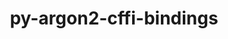 ---
title: "py-argon2-cffi-bindings"
layout: cache
categories: [package, develop]
meta: {"compilers": ["gcc@11.1.0", "gcc@11.4.0", "gcc@9.4.0", "intel-oneapi-compilers@2024.2.1"], "num_specs": 75, "num_specs_by_stack": {"data-vis-sdk": 11, "e4s": 22, "e4s-neoverse-v2": 24, "e4s-neoverse_v1": 6, "e4s-oneapi": 9, "e4s-power": 3, "root": 75}, "oss": ["ubuntu20.04", "ubuntu22.04"], "platforms": ["linux"], "stacks": ["data-vis-sdk", "e4s", "e4s-neoverse-v2", "e4s-neoverse_v1", "e4s-oneapi", "e4s-power", "root"], "targets": ["neoverse_v1", "neoverse_v2", "ppc64le", "x86_64_v3"], "versions": ["21.2.0"]}
spec_details: [{"compiler": "gcc@11.4.0", "hash": "2k24hulxho7yq73jba3ftvwonvdyvie4", "os": "ubuntu22.04", "platform": "linux", "size": "-", "stacks": ["e4s-neoverse-v2", "root"], "target": "neoverse_v2", "variants": ["build_system=python_pip"], "versions": ["21.2.0"]}, {"compiler": "gcc@11.1.0", "hash": "3gmfnz74mlnklbyjdtm3mfg7rejl4j4j", "os": "ubuntu20.04", "platform": "linux", "size": "-", "stacks": ["data-vis-sdk", "root"], "target": "x86_64_v3", "variants": ["build_system=python_pip"], "versions": ["21.2.0"]}, {"compiler": "gcc@11.4.0", "hash": "3mgmcwqfuynychb2fhoebtabmaeiwdy2", "os": "ubuntu22.04", "platform": "linux", "size": "-", "stacks": ["e4s", "root"], "target": "x86_64_v3", "variants": ["build_system=python_pip"], "versions": ["21.2.0"]}, {"compiler": "gcc@11.4.0", "hash": "3qosmv54czfrekw4uge3cwrqgwasc6c4", "os": "ubuntu22.04", "platform": "linux", "size": "-", "stacks": ["e4s", "root"], "target": "x86_64_v3", "variants": ["build_system=python_pip"], "versions": ["21.2.0"]}, {"compiler": "gcc@11.4.0", "hash": "4eponds7pnnp2db2xzaqmhxvbwfq3oou", "os": "ubuntu22.04", "platform": "linux", "size": "-", "stacks": ["e4s", "root"], "target": "x86_64_v3", "variants": ["build_system=python_pip"], "versions": ["21.2.0"]}, {"compiler": "gcc@11.4.0", "hash": "4wyzwnb6ms37hddcrvxuxkkeehfid5qu", "os": "ubuntu22.04", "platform": "linux", "size": "-", "stacks": ["e4s", "root"], "target": "x86_64_v3", "variants": ["build_system=python_pip"], "versions": ["21.2.0"]}, {"compiler": "gcc@11.4.0", "hash": "52kecp5ahlegvc637rhleh5qmo32b3re", "os": "ubuntu22.04", "platform": "linux", "size": "-", "stacks": ["e4s-neoverse_v1", "root"], "target": "neoverse_v1", "variants": ["build_system=python_pip"], "versions": ["21.2.0"]}, {"compiler": "intel-oneapi-compilers@2024.2.1", "hash": "553pd2jc25cehe5nmgpfh5gg2fw3ovw7", "os": "ubuntu22.04", "platform": "linux", "size": "-", "stacks": ["e4s-oneapi", "root"], "target": "x86_64_v3", "variants": ["build_system=python_pip"], "versions": ["21.2.0"]}, {"compiler": "gcc@11.1.0", "hash": "6rl6rt7bqtcl55vkjgvtk7aiee5nukom", "os": "ubuntu20.04", "platform": "linux", "size": "-", "stacks": ["data-vis-sdk", "root"], "target": "x86_64_v3", "variants": ["build_system=python_pip"], "versions": ["21.2.0"]}, {"compiler": "gcc@11.4.0", "hash": "7dlzko34lla4oyuldgsafb44hti6ktie", "os": "ubuntu22.04", "platform": "linux", "size": "-", "stacks": ["e4s-neoverse-v2", "root"], "target": "neoverse_v2", "variants": ["build_system=python_pip"], "versions": ["21.2.0"]}, {"compiler": "gcc@11.4.0", "hash": "a7o4kim3ab6fvt5gyzk552id7atmkmuc", "os": "ubuntu22.04", "platform": "linux", "size": "-", "stacks": ["e4s", "root"], "target": "x86_64_v3", "variants": ["build_system=python_pip"], "versions": ["21.2.0"]}, {"compiler": "gcc@11.1.0", "hash": "ad4tn6urfyesmbe4hudomy767epdirey", "os": "ubuntu20.04", "platform": "linux", "size": "-", "stacks": ["data-vis-sdk", "root"], "target": "x86_64_v3", "variants": ["build_system=python_pip"], "versions": ["21.2.0"]}, {"compiler": "gcc@9.4.0", "hash": "arp6p5mrwwola6pi3s6qbvmbivxyk2sb", "os": "ubuntu20.04", "platform": "linux", "size": "-", "stacks": ["e4s-power", "root"], "target": "ppc64le", "variants": ["build_system=python_pip"], "versions": ["21.2.0"]}, {"compiler": "gcc@11.1.0", "hash": "b2yumy4coybux7aslltjl7ukv2iwygcf", "os": "ubuntu20.04", "platform": "linux", "size": "-", "stacks": ["data-vis-sdk", "root"], "target": "x86_64_v3", "variants": ["build_system=python_pip"], "versions": ["21.2.0"]}, {"compiler": "gcc@11.4.0", "hash": "bxmenttyylsztfmysze5d4fnam36si5x", "os": "ubuntu22.04", "platform": "linux", "size": "-", "stacks": ["e4s", "root"], "target": "x86_64_v3", "variants": ["build_system=python_pip"], "versions": ["21.2.0"]}, {"compiler": "intel-oneapi-compilers@2024.2.1", "hash": "c3xjcqk54a2fufjy6rsxxydglh5fqcuu", "os": "ubuntu22.04", "platform": "linux", "size": "-", "stacks": ["e4s-oneapi", "root"], "target": "x86_64_v3", "variants": ["build_system=python_pip"], "versions": ["21.2.0"]}, {"compiler": "gcc@11.4.0", "hash": "c5t6c2cl6nrhoc6tfhj6i7nmv3cwx25w", "os": "ubuntu22.04", "platform": "linux", "size": "-", "stacks": ["e4s-neoverse-v2", "root"], "target": "neoverse_v2", "variants": ["build_system=python_pip"], "versions": ["21.2.0"]}, {"compiler": "gcc@11.1.0", "hash": "ciwnkz5qu3bt433mi6iq5fdirxuz3szy", "os": "ubuntu20.04", "platform": "linux", "size": "-", "stacks": ["data-vis-sdk", "root"], "target": "x86_64_v3", "variants": ["build_system=python_pip"], "versions": ["21.2.0"]}, {"compiler": "gcc@11.4.0", "hash": "cp64yqrlefv6jf2es6gcocgjlpp3eff6", "os": "ubuntu22.04", "platform": "linux", "size": "-", "stacks": ["e4s", "root"], "target": "x86_64_v3", "variants": ["build_system=python_pip"], "versions": ["21.2.0"]}, {"compiler": "gcc@11.4.0", "hash": "cqntgcltzhuygkd3735a22ybzantkgxn", "os": "ubuntu22.04", "platform": "linux", "size": "-", "stacks": ["e4s-neoverse-v2", "root"], "target": "neoverse_v2", "variants": ["build_system=python_pip"], "versions": ["21.2.0"]}, {"compiler": "gcc@11.4.0", "hash": "cvkaoa2djknzum4cro4rq6bh22ymieks", "os": "ubuntu22.04", "platform": "linux", "size": "-", "stacks": ["e4s", "root"], "target": "x86_64_v3", "variants": ["build_system=python_pip"], "versions": ["21.2.0"]}, {"compiler": "gcc@11.4.0", "hash": "dwjjy5c454hcofqqaixc77rqhn3eldoz", "os": "ubuntu22.04", "platform": "linux", "size": "-", "stacks": ["e4s-neoverse_v1", "root"], "target": "neoverse_v1", "variants": ["build_system=python_pip"], "versions": ["21.2.0"]}, {"compiler": "gcc@11.4.0", "hash": "elwh4jzrtddgdxs5rwq5huubcubg7ypd", "os": "ubuntu22.04", "platform": "linux", "size": "-", "stacks": ["e4s-neoverse-v2", "root"], "target": "neoverse_v2", "variants": ["build_system=python_pip"], "versions": ["21.2.0"]}, {"compiler": "intel-oneapi-compilers@2024.2.1", "hash": "f23xwzi5pmk5jmkugv4f4hbukwgtu6sp", "os": "ubuntu22.04", "platform": "linux", "size": "-", "stacks": ["e4s-oneapi", "root"], "target": "x86_64_v3", "variants": ["build_system=python_pip"], "versions": ["21.2.0"]}, {"compiler": "gcc@11.4.0", "hash": "fhywqfkd5ez5ayyjagaqatiw47ctlc7v", "os": "ubuntu22.04", "platform": "linux", "size": "-", "stacks": ["e4s", "root"], "target": "x86_64_v3", "variants": ["build_system=python_pip"], "versions": ["21.2.0"]}, {"compiler": "gcc@11.4.0", "hash": "fiwgg3a6swoaj3j7ggyz65lyxeiiifyg", "os": "ubuntu22.04", "platform": "linux", "size": "-", "stacks": ["e4s-neoverse-v2", "root"], "target": "neoverse_v2", "variants": ["build_system=python_pip"], "versions": ["21.2.0"]}, {"compiler": "gcc@11.1.0", "hash": "fyqtplkn2lvexfscftdciz47x2kv33ri", "os": "ubuntu20.04", "platform": "linux", "size": "-", "stacks": ["data-vis-sdk", "root"], "target": "x86_64_v3", "variants": ["build_system=python_pip"], "versions": ["21.2.0"]}, {"compiler": "gcc@9.4.0", "hash": "g26ikrvir7nzx2fhgro5qeo65eprdaxi", "os": "ubuntu20.04", "platform": "linux", "size": "-", "stacks": ["e4s-power", "root"], "target": "ppc64le", "variants": ["build_system=python_pip"], "versions": ["21.2.0"]}, {"compiler": "gcc@11.4.0", "hash": "g5q5gugsvzmmqw5m4rkpizydatpdvywn", "os": "ubuntu22.04", "platform": "linux", "size": "-", "stacks": ["e4s-neoverse-v2", "root"], "target": "neoverse_v2", "variants": ["build_system=python_pip"], "versions": ["21.2.0"]}, {"compiler": "gcc@11.4.0", "hash": "gl7qguko7ibwuupnektb22f6dkwdgwbb", "os": "ubuntu22.04", "platform": "linux", "size": "-", "stacks": ["e4s", "root"], "target": "x86_64_v3", "variants": ["build_system=python_pip"], "versions": ["21.2.0"]}, {"compiler": "gcc@11.4.0", "hash": "ht2ojkwpwbjg6wn3lcwtb5t7er2ftdbb", "os": "ubuntu22.04", "platform": "linux", "size": "-", "stacks": ["e4s", "root"], "target": "x86_64_v3", "variants": ["build_system=python_pip"], "versions": ["21.2.0"]}, {"compiler": "gcc@11.1.0", "hash": "huxo272h3ixjm7b6prjsprk6knyqd6so", "os": "ubuntu20.04", "platform": "linux", "size": "-", "stacks": ["data-vis-sdk", "root"], "target": "x86_64_v3", "variants": ["build_system=python_pip"], "versions": ["21.2.0"]}, {"compiler": "gcc@11.1.0", "hash": "i47huboy2ddglbo6lyy25mgn6g5wgxpm", "os": "ubuntu20.04", "platform": "linux", "size": "-", "stacks": ["data-vis-sdk", "root"], "target": "x86_64_v3", "variants": ["build_system=python_pip"], "versions": ["21.2.0"]}, {"compiler": "gcc@11.4.0", "hash": "jljr7pib4zb4zg5e3r2dgnmx42vschz7", "os": "ubuntu22.04", "platform": "linux", "size": "-", "stacks": ["e4s-neoverse-v2", "root"], "target": "neoverse_v2", "variants": ["build_system=python_pip"], "versions": ["21.2.0"]}, {"compiler": "gcc@11.4.0", "hash": "jwczljqvewjuspo5fyuznaqxwtioe7nf", "os": "ubuntu22.04", "platform": "linux", "size": "-", "stacks": ["e4s-neoverse-v2", "root"], "target": "neoverse_v2", "variants": ["build_system=python_pip"], "versions": ["21.2.0"]}, {"compiler": "gcc@11.4.0", "hash": "kyhfkdddu5vtravqpgcys3x3nnnwpvaw", "os": "ubuntu22.04", "platform": "linux", "size": "-", "stacks": ["e4s-neoverse-v2", "root"], "target": "neoverse_v2", "variants": ["build_system=python_pip"], "versions": ["21.2.0"]}, {"compiler": "gcc@11.4.0", "hash": "kz3juiwdvhkspzlhskpxugf6dyxqyueu", "os": "ubuntu22.04", "platform": "linux", "size": "-", "stacks": ["e4s", "root"], "target": "x86_64_v3", "variants": ["build_system=python_pip"], "versions": ["21.2.0"]}, {"compiler": "gcc@11.4.0", "hash": "ld5txyirt6a2rzh4shsx46wzuf74paf3", "os": "ubuntu22.04", "platform": "linux", "size": "-", "stacks": ["e4s-neoverse-v2", "root"], "target": "neoverse_v2", "variants": ["build_system=python_pip"], "versions": ["21.2.0"]}, {"compiler": "gcc@11.4.0", "hash": "m5wfaox4gyyqiyifpwsk45hcdnugigpp", "os": "ubuntu22.04", "platform": "linux", "size": "-", "stacks": ["e4s-neoverse-v2", "root"], "target": "neoverse_v2", "variants": ["build_system=python_pip"], "versions": ["21.2.0"]}, {"compiler": "gcc@11.4.0", "hash": "m6qrokvvrdffq27ed3cv4jiylbcnrefm", "os": "ubuntu22.04", "platform": "linux", "size": "-", "stacks": ["e4s-neoverse-v2", "root"], "target": "neoverse_v2", "variants": ["build_system=python_pip"], "versions": ["21.2.0"]}, {"compiler": "gcc@11.4.0", "hash": "mdyumqcvcdpnlw7bsh65ktysxoly4uu5", "os": "ubuntu22.04", "platform": "linux", "size": "-", "stacks": ["e4s-neoverse-v2", "root"], "target": "neoverse_v2", "variants": ["build_system=python_pip"], "versions": ["21.2.0"]}, {"compiler": "gcc@11.4.0", "hash": "mpeb2zaafkknyrlc7jhi7h5ywb6j42ax", "os": "ubuntu22.04", "platform": "linux", "size": "-", "stacks": ["e4s", "root"], "target": "x86_64_v3", "variants": ["build_system=python_pip"], "versions": ["21.2.0"]}, {"compiler": "intel-oneapi-compilers@2024.2.1", "hash": "mur6xsg4zi5ge7meb6kldvsg4244okjk", "os": "ubuntu22.04", "platform": "linux", "size": "-", "stacks": ["e4s-oneapi", "root"], "target": "x86_64_v3", "variants": ["build_system=python_pip"], "versions": ["21.2.0"]}, {"compiler": "gcc@11.4.0", "hash": "om67yiifig7emlq3finrjmpjrccfk7oo", "os": "ubuntu22.04", "platform": "linux", "size": "-", "stacks": ["e4s", "root"], "target": "x86_64_v3", "variants": ["build_system=python_pip"], "versions": ["21.2.0"]}, {"compiler": "gcc@11.4.0", "hash": "orj56mq5rdpemw3f3hhbszhbqywxriy2", "os": "ubuntu22.04", "platform": "linux", "size": "-", "stacks": ["e4s", "root"], "target": "x86_64_v3", "variants": ["build_system=python_pip"], "versions": ["21.2.0"]}, {"compiler": "gcc@11.4.0", "hash": "phlda6wjgwy7mytezhvanvt6bte3z3vc", "os": "ubuntu22.04", "platform": "linux", "size": "-", "stacks": ["e4s-neoverse-v2", "root"], "target": "neoverse_v2", "variants": ["build_system=python_pip"], "versions": ["21.2.0"]}, {"compiler": "intel-oneapi-compilers@2024.2.1", "hash": "pjlrjfteeo3n6j4l23of3whmknvw5zad", "os": "ubuntu22.04", "platform": "linux", "size": "-", "stacks": ["e4s-oneapi", "root"], "target": "x86_64_v3", "variants": ["build_system=python_pip"], "versions": ["21.2.0"]}, {"compiler": "gcc@11.4.0", "hash": "poem4ynquvxduyes7oumowv6gh56sdye", "os": "ubuntu22.04", "platform": "linux", "size": "-", "stacks": ["e4s-neoverse-v2", "root"], "target": "neoverse_v2", "variants": ["build_system=python_pip"], "versions": ["21.2.0"]}, {"compiler": "intel-oneapi-compilers@2024.2.1", "hash": "prhzrdagfg5kqowkzodvteqgmtvcohkh", "os": "ubuntu22.04", "platform": "linux", "size": "-", "stacks": ["e4s-oneapi", "root"], "target": "x86_64_v3", "variants": ["build_system=python_pip"], "versions": ["21.2.0"]}, {"compiler": "gcc@11.4.0", "hash": "pvgbf4feefawfg5wwhmkl66x4rvsnlbi", "os": "ubuntu22.04", "platform": "linux", "size": "-", "stacks": ["e4s-neoverse_v1", "root"], "target": "neoverse_v1", "variants": ["build_system=python_pip"], "versions": ["21.2.0"]}, {"compiler": "gcc@11.4.0", "hash": "pvkzsmaexbesux2v34urvgtmye4fzlpb", "os": "ubuntu22.04", "platform": "linux", "size": "-", "stacks": ["e4s-neoverse-v2", "root"], "target": "neoverse_v2", "variants": ["build_system=python_pip"], "versions": ["21.2.0"]}, {"compiler": "gcc@11.4.0", "hash": "q7754yxmbyo6ehqpdtxnoiqhunjlege6", "os": "ubuntu22.04", "platform": "linux", "size": "-", "stacks": ["e4s", "root"], "target": "x86_64_v3", "variants": ["build_system=python_pip"], "versions": ["21.2.0"]}, {"compiler": "gcc@11.4.0", "hash": "q7jygypdov6vwplwm6jfedot5eulh3yl", "os": "ubuntu22.04", "platform": "linux", "size": "-", "stacks": ["e4s-neoverse-v2", "root"], "target": "neoverse_v2", "variants": ["build_system=python_pip"], "versions": ["21.2.0"]}, {"compiler": "gcc@11.4.0", "hash": "qjpnbstrsgpctgupxcavfnv357wimmmn", "os": "ubuntu22.04", "platform": "linux", "size": "-", "stacks": ["e4s-neoverse_v1", "root"], "target": "neoverse_v1", "variants": ["build_system=python_pip"], "versions": ["21.2.0"]}, {"compiler": "gcc@9.4.0", "hash": "qoyeqb67szzbz4zbgknfzlhih6idc7kb", "os": "ubuntu20.04", "platform": "linux", "size": "-", "stacks": ["e4s-power", "root"], "target": "ppc64le", "variants": ["build_system=python_pip"], "versions": ["21.2.0"]}, {"compiler": "gcc@11.4.0", "hash": "qqptaks536kt53tsftk5set55u3gkb5f", "os": "ubuntu22.04", "platform": "linux", "size": "-", "stacks": ["e4s-neoverse_v1", "root"], "target": "neoverse_v1", "variants": ["build_system=python_pip"], "versions": ["21.2.0"]}, {"compiler": "gcc@11.4.0", "hash": "r4wmwbaupl6tyqznut6rqvaoyie4qhd5", "os": "ubuntu22.04", "platform": "linux", "size": "-", "stacks": ["e4s-neoverse_v1", "root"], "target": "neoverse_v1", "variants": ["build_system=python_pip"], "versions": ["21.2.0"]}, {"compiler": "gcc@11.4.0", "hash": "rgtzokyj3tkr6kbswf2hkpauub53mcja", "os": "ubuntu22.04", "platform": "linux", "size": "-", "stacks": ["e4s", "root"], "target": "x86_64_v3", "variants": ["build_system=python_pip"], "versions": ["21.2.0"]}, {"compiler": "gcc@11.4.0", "hash": "rsjh662xlvx2u4zp3bfivwneexdfut5n", "os": "ubuntu22.04", "platform": "linux", "size": "-", "stacks": ["e4s-neoverse-v2", "root"], "target": "neoverse_v2", "variants": ["build_system=python_pip"], "versions": ["21.2.0"]}, {"compiler": "gcc@11.4.0", "hash": "s3ad5uzvkhrql3scznyk4of3szyeowl6", "os": "ubuntu22.04", "platform": "linux", "size": "-", "stacks": ["e4s", "root"], "target": "x86_64_v3", "variants": ["build_system=python_pip"], "versions": ["21.2.0"]}, {"compiler": "gcc@11.1.0", "hash": "sfiqesfbz3xt3ph5zy736hngqgve3eyh", "os": "ubuntu20.04", "platform": "linux", "size": "-", "stacks": ["data-vis-sdk", "root"], "target": "x86_64_v3", "variants": ["build_system=python_pip"], "versions": ["21.2.0"]}, {"compiler": "gcc@11.4.0", "hash": "sha6ba6hnbrfqgckgjnuxprfh2ioqb3b", "os": "ubuntu22.04", "platform": "linux", "size": "-", "stacks": ["e4s-neoverse-v2", "root"], "target": "neoverse_v2", "variants": ["build_system=python_pip"], "versions": ["21.2.0"]}, {"compiler": "gcc@11.4.0", "hash": "ua5ielgzam5uiegng5vujidwog6gb6cl", "os": "ubuntu22.04", "platform": "linux", "size": "-", "stacks": ["e4s", "root"], "target": "x86_64_v3", "variants": ["build_system=python_pip"], "versions": ["21.2.0"]}, {"compiler": "gcc@11.4.0", "hash": "uqvwfbqeof3ejejzpoxk5zu3ayjerdmr", "os": "ubuntu22.04", "platform": "linux", "size": "-", "stacks": ["e4s", "root"], "target": "x86_64_v3", "variants": ["build_system=python_pip"], "versions": ["21.2.0"]}, {"compiler": "gcc@11.1.0", "hash": "vwbtvwc2pnxm6waeviqpnnqt2dlwgse6", "os": "ubuntu20.04", "platform": "linux", "size": "-", "stacks": ["data-vis-sdk", "root"], "target": "x86_64_v3", "variants": ["build_system=python_pip"], "versions": ["21.2.0"]}, {"compiler": "gcc@11.4.0", "hash": "wokerjokcrphnezqrheg2uzsk57nt2bd", "os": "ubuntu22.04", "platform": "linux", "size": "-", "stacks": ["e4s-neoverse-v2", "root"], "target": "neoverse_v2", "variants": ["build_system=python_pip"], "versions": ["21.2.0"]}, {"compiler": "gcc@11.1.0", "hash": "xy4t3gendx6fovo4qyi6lipu3jjcd7ya", "os": "ubuntu20.04", "platform": "linux", "size": "-", "stacks": ["data-vis-sdk", "root"], "target": "x86_64_v3", "variants": ["build_system=python_pip"], "versions": ["21.2.0"]}, {"compiler": "intel-oneapi-compilers@2024.2.1", "hash": "yrau64gouftxslred3vavs4ilqvlcbov", "os": "ubuntu22.04", "platform": "linux", "size": "-", "stacks": ["e4s-oneapi", "root"], "target": "x86_64_v3", "variants": ["build_system=python_pip"], "versions": ["21.2.0"]}, {"compiler": "gcc@11.4.0", "hash": "ysvpt5tmwbwuux3akdyhe64rli4ptjuh", "os": "ubuntu22.04", "platform": "linux", "size": "-", "stacks": ["e4s-neoverse-v2", "root"], "target": "neoverse_v2", "variants": ["build_system=python_pip"], "versions": ["21.2.0"]}, {"compiler": "gcc@11.4.0", "hash": "z5iieutfo34jh3re5xsumg5s7zmz64uk", "os": "ubuntu22.04", "platform": "linux", "size": "-", "stacks": ["e4s-neoverse-v2", "root"], "target": "neoverse_v2", "variants": ["build_system=python_pip"], "versions": ["21.2.0"]}, {"compiler": "intel-oneapi-compilers@2024.2.1", "hash": "z7ad363cvxofyoqewfmtultil5bdvgv6", "os": "ubuntu22.04", "platform": "linux", "size": "-", "stacks": ["e4s-oneapi", "root"], "target": "x86_64_v3", "variants": ["build_system=python_pip"], "versions": ["21.2.0"]}, {"compiler": "gcc@11.4.0", "hash": "zbvx3xlqvknibbuw4vaoaln57deepmxd", "os": "ubuntu22.04", "platform": "linux", "size": "-", "stacks": ["e4s", "root"], "target": "x86_64_v3", "variants": ["build_system=python_pip"], "versions": ["21.2.0"]}, {"compiler": "gcc@11.4.0", "hash": "zmcvgcrgeo3qgb3z7nuylnjxc55ujrgd", "os": "ubuntu22.04", "platform": "linux", "size": "-", "stacks": ["e4s", "root"], "target": "x86_64_v3", "variants": ["build_system=python_pip"], "versions": ["21.2.0"]}, {"compiler": "gcc@11.4.0", "hash": "zwnywoicsyvtotmgzty6dfdcokswrnd2", "os": "ubuntu22.04", "platform": "linux", "size": "-", "stacks": ["e4s-neoverse-v2", "root"], "target": "neoverse_v2", "variants": ["build_system=python_pip"], "versions": ["21.2.0"]}, {"compiler": "intel-oneapi-compilers@2024.2.1", "hash": "zzxxewhx5ulixzv64okap5qv4bekelxw", "os": "ubuntu22.04", "platform": "linux", "size": "-", "stacks": ["e4s-oneapi", "root"], "target": "x86_64_v3", "variants": ["build_system=python_pip"], "versions": ["21.2.0"]}]
---